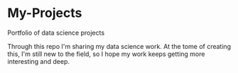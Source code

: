 # My-Projects
Portfolio of data science projects

Through this repo I'm sharing my data science work. At the tome of creating this, I'm still new to the field, so I hope my work keeps getting more interesting and deep.
